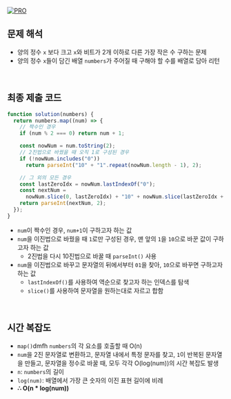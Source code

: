 [![PRO]][Link]

## 문제 해석

- 양의 정수 `x` 보다 크고 `x`와 비트가 2개 이하로 다른 가장 작은 수 구하는 문제
- 양의 정수 `x`들이 담긴 배열 `numbers`가 주어질 때 구해야 할 수를 배열로 담아 리턴

<br/>

## 최종 제출 코드

```javascript
function solution(numbers) {
  return numbers.map((num) => {
    // 짝수인 경우
    if (num % 2 === 0) return num + 1;

    const nowNum = num.toString(2);
    // 2진법으로 바꿨을 때 오직 1로 구성된 경우
    if (!nowNum.includes("0"))
      return parseInt("10" + "1".repeat(nowNum.length - 1), 2);

    // 그 외의 모든 경우
    const lastZeroIdx = nowNum.lastIndexOf("0");
    const nextNum =
      nowNum.slice(0, lastZeroIdx) + "10" + nowNum.slice(lastZeroIdx + 2);
    return parseInt(nextNum, 2);
  });
}
```

- `num`이 짝수인 경우, `num+1`이 구하고자 하는 값
- `num`을 이진법으로 바꿨을 때 `1`로만 구성된 경우, 맨 앞의 `1`을 `10`으로 바꾼 값이 구하고자 하는 값
  - 2진법을 다시 10진법으로 바꿀 때 `parseInt()` 사용
- `num`을 이진법으로 바꾸고 문자열의 뒤에서부터 `01`을 찾아, `10`으로 바꾸면 구하고자 하는 값
  - `lastIndexOf()`를 사용하여 역순으로 찾고자 하는 인덱스를 탐색
  - `slice()`를 사용하여 문자열을 원하는대로 자르고 합함

<br/>

## 시간 복잡도

- `map()`dmfh `numbers`의 각 요소를 호출할 때 O(n)
- `num`을 2진 문자열로 변환하고, 문자열 내에서 특정 문자를 찾고, `1`이 반복된 문자열을 만들고, 문자열을 정수로 바꿀 때, 모두 각각 O(log(num))의 시간 복잡도 발생
- `n`: `numbers`의 길이
- `log(num)`: 배열에서 가장 큰 숫자의 이진 표현 길이에 비례
- **∴ O(n \* log(num))**

<!---------------------------------------------------------------------------->

[PRO]: https://github.com/GoSSaChin/algorithm-js/assets/107768516/67c43b52-bc3f-4571-a249-5519021afbb0
[Link]: https://school.programmers.co.kr/learn/courses/30/lessons/77885
